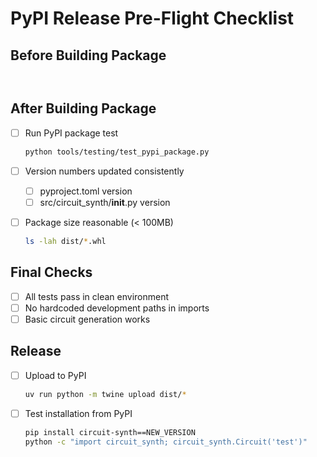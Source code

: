 
# PyPI Release Pre-Flight Checklist

## Before Building Package

  ```bash
  ```

  ```bash  
  ```

## After Building Package

- [ ] Run PyPI package test
  ```bash
  python tools/testing/test_pypi_package.py
  ```

- [ ] Version numbers updated consistently
  - [ ] pyproject.toml version
  - [ ] src/circuit_synth/__init__.py version

- [ ] Package size reasonable (< 100MB)
  ```bash
  ls -lah dist/*.whl
  ```

## Final Checks

- [ ] All tests pass in clean environment
- [ ] No hardcoded development paths in imports
- [ ] Basic circuit generation works

## Release

- [ ] Upload to PyPI
  ```bash
  uv run python -m twine upload dist/*
  ```

- [ ] Test installation from PyPI
  ```bash
  pip install circuit-synth==NEW_VERSION
  python -c "import circuit_synth; circuit_synth.Circuit('test')"
  ```
